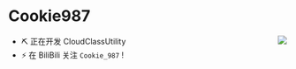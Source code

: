 # Cookie987

<img align="right" src="https://github.readme.stats.cookie987.tk/api?username=cookie987&show_icons=true&theme=github_dark" />

- ⛏️ 正在开发 CloudClassUtility
- ⚡ 在 BiliBili 关注 `Cookie_987` !
